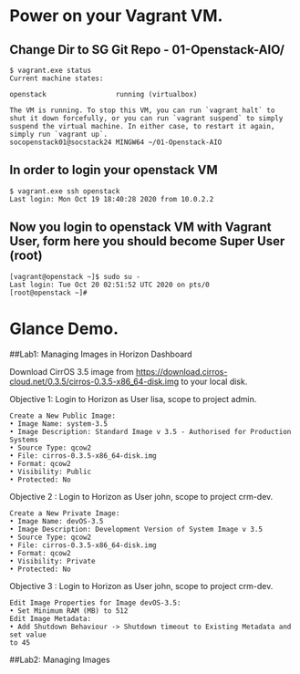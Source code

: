# Power on your Vagrant VM.

## Change Dir to SG Git Repo - 01-Openstack-AIO/

```
$ vagrant.exe status
Current machine states:

openstack                 running (virtualbox)

The VM is running. To stop this VM, you can run `vagrant halt` to
shut it down forcefully, or you can run `vagrant suspend` to simply
suspend the virtual machine. In either case, to restart it again,
simply run `vagrant up`.
socopenstack01@socstack24 MINGW64 ~/01-Openstack-AIO
```

## In order to login your openstack VM
```
$ vagrant.exe ssh openstack
Last login: Mon Oct 19 18:40:28 2020 from 10.0.2.2
```

## Now you login to openstack VM with Vagrant User, form here you should become Super User (root)
```
[vagrant@openstack ~]$ sudo su -
Last login: Tue Oct 20 02:51:52 UTC 2020 on pts/0
[root@openstack ~]# 
```

# Glance Demo.

##Lab1:  Managing Images in Horizon Dashboard

Download CirrOS 3.5 image from https://download.cirros-cloud.net/0.3.5/cirros-0.3.5-x86_64-disk.img to your local disk.

Objective 1: Login to Horizon as User lisa, scope to project admin.
```
Create a New Public Image:
• Image Name: system-3.5
• Image Description: Standard Image v 3.5 - Authorised for Production Systems
• Source Type: qcow2
• File: cirros-0.3.5-x86_64-disk.img
• Format: qcow2
• Visibility: Public
• Protected: No
```

Objective 2 : Login to Horizon as User john, scope to project crm-dev.
```
Create a New Private Image:
• Image Name: devOS-3.5
• Image Description: Development Version of System Image v 3.5
• Source Type: qcow2
• File: cirros-0.3.5-x86_64-disk.img
• Format: qcow2
• Visibility: Private
• Protected: No
```

Objective 3 : Login to Horizon as User john, scope to project crm-dev.
```
Edit Image Properties for Image devOS-3.5:
• Set Minimum RAM (MB) to 512
Edit Image Metadata:
• Add Shutdown Behaviour -> Shutdown timeout to Existing Metadata and set value
to 45
```




##Lab2:  Managing Images
